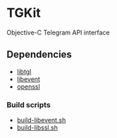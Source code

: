 TGKit
=====

Objective-C Telegram API interface


## Dependencies

 - [libtgl](https://github.com/vysheng/tg)
 - [libevent](http://libevent.org/)
 - [openssl](https://www.openssl.org/)
 
### Build scripts
- [build-libevent.sh](https://github.com/OnionBrowser/iOS-OnionBrowser/blob/master/build-libevent.sh)
- [build-libssl.sh](https://github.com/x2on/OpenSSL-for-iPhone/blob/master/build-libssl.sh)

